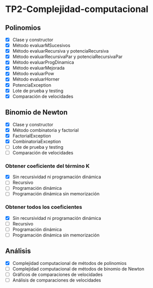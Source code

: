 # TP2-Complejidad-computacional

## Polinomios
- [x] Clase y constructor
- [x] Método evaluarMSucesivos
- [x] Método evaluarRecursiva y potenciaRecursiva
- [x] Método evaluarRecursivaPar y potenciaRecursivaPar
- [x] Método evaluarProgDinamica
- [x] Método evaluarMejorada
- [x] Método evaluarPow
- [x] Método evaluarHorner
- [x] PotenciaException
- [x] Lote de prueba y testing
- [x] Comparación de velocidades

## Binomio de Newton
- [x] Clase y constructor
- [x] Método combinatoria y factorial
- [x] FactorialException
- [x] CombinatoriaException
- [ ] Lote de prueba y testing
- [ ] Comparación de velocidades
### Obtener coeficiente del término K
- [x] Sin recursividad ni programación dinámica
- [ ] Recursivo
- [ ] Programación dinámica
- [ ] Programación dinámica sin memorización
### Obtener todos los coeficientes
- [x] Sin recursividad ni programación dinámica
- [ ] Recursivo
- [ ] Programación dinámica
- [ ] Programación dinámica sin memorización

## Análisis
- [x] Complejidad computacional de métodos de polinomios
- [ ] Complejidad computacional de métodos de binomio de Newton
- [ ] Gráficos de comparaciones de velocidades
- [ ] Análisis de comparaciones de velocidades
